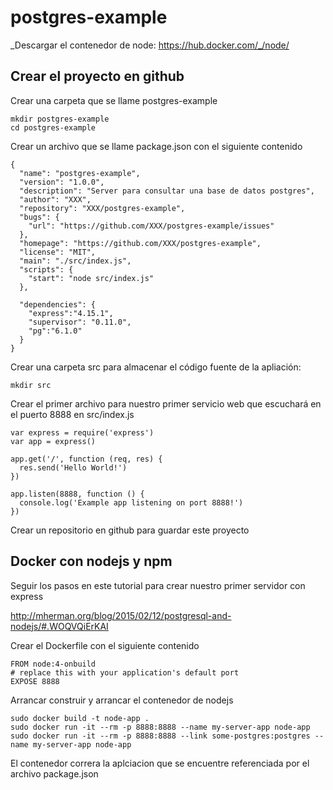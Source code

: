# postgres-example

_Descargar el contenedor de node: https://hub.docker.com/_/node/

## Crear el proyecto en github

Crear una carpeta que se llame postgres-example
```
mkdir postgres-example
cd postgres-example
```



Crear un archivo que se llame package.json con el siguiente contenido

```
{
  "name": "postgres-example",
  "version": "1.0.0",
  "description": "Server para consultar una base de datos postgres",
  "author": "XXX",
  "repository": "XXX/postgres-example",
  "bugs": {
    "url": "https://github.com/XXX/postgres-example/issues"
  },
  "homepage": "https://github.com/XXX/postgres-example",
  "license": "MIT",
  "main": "./src/index.js",
  "scripts": {
    "start": "node src/index.js"
  },

  "dependencies": {
    "express":"4.15.1",
    "supervisor": "0.11.0",
    "pg":"6.1.0"
  }
}
```
Crear una carpeta src para almacenar el código fuente de la apliación:
```
mkdir src
```
Crear el primer archivo para nuestro primer servicio web que escuchará en el puerto 8888 en src/index.js
```
var express = require('express')
var app = express()

app.get('/', function (req, res) {
  res.send('Hello World!')
})

app.listen(8888, function () {
  console.log('Example app listening on port 8888!')
})
```

Crear un repositorio en github para guardar este proyecto


## Docker con nodejs y npm

Seguir los pasos en este tutorial para crear nuestro primer servidor con express

http://mherman.org/blog/2015/02/12/postgresql-and-nodejs/#.WOQVQiErKAI

Crear el Dockerfile con el siguiente contenido

```
FROM node:4-onbuild
# replace this with your application's default port
EXPOSE 8888
```
Arrancar construir y arrancar el contenedor de nodejs

```
sudo docker build -t node-app .
sudo docker run -it --rm -p 8888:8888 --name my-server-app node-app
sudo docker run -it --rm -p 8888:8888 --link some-postgres:postgres --name my-server-app node-app
```
El contenedor correra la aplciacion que se encuentre referenciada por el archivo package.json
